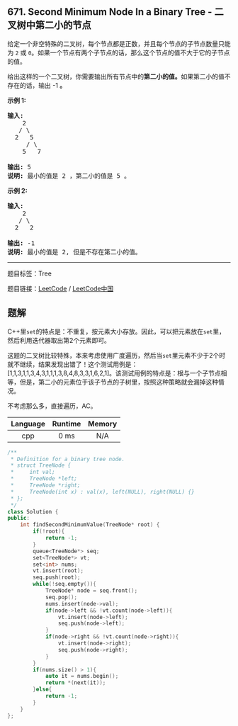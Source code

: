 ## 671. Second Minimum Node In a Binary Tree - 二叉树中第二小的节点

<!--If you want to use the English description, use `question.content` instead-->

<p>给定一个非空特殊的二叉树，每个节点都是正数，并且每个节点的子节点数量只能为&nbsp;<code>2</code>&nbsp;或&nbsp;<code>0</code>。如果一个节点有两个子节点的话，那么这个节点的值不大于它的子节点的值。&nbsp;</p>

<p>给出这样的一个二叉树，你需要输出所有节点中的<strong>第二小的值。</strong>如果第二小的值不存在的话，输出 -1 <strong>。</strong></p>

<p><strong>示例 1:</strong></p>

<pre>
<strong>输入:</strong> 
    2
   / \
  2   5
     / \
    5   7

<strong>输出:</strong> 5
<strong>说明:</strong> 最小的值是 2 ，第二小的值是 5 。
</pre>

<p><strong>示例 2:</strong></p>

<pre>
<strong>输入:</strong> 
    2
   / \
  2   2

<strong>输出:</strong> -1
<strong>说明:</strong> 最小的值是 2, 但是不存在第二小的值。
</pre>



-----

题目标签：Tree

题目链接：[LeetCode](https://leetcode.com/problems/second-minimum-node-in-a-binary-tree/description/)  /  [LeetCode中国](https://leetcode-cn.com/problems/second-minimum-node-in-a-binary-tree/description/)

## 题解

C++里`set`的特点是：不重复，按元素大小存放。因此，可以把元素放在`set`里，然后利用迭代器取出第2个元素即可。

这题的二叉树比较特殊，本来考虑使用广度遍历，然后当`set`里元素不少于2个时就不继续，结果发现出错了！这个测试用例是：[1,1,3,1,1,3,4,3,1,1,1,3,8,4,8,3,3,1,6,2,1]。该测试用例的特点是：根与一个子节点相等，但是，第二小的元素位于该子节点的子树里，按照这种策略就会漏掉这种情况。

不考虑那么多，直接遍历，AC。

| Language | Runtime | Memory |
|:---:|:---:|:---:|
| cpp  | 0  ms | N/A |

```cpp
/**
 * Definition for a binary tree node.
 * struct TreeNode {
 *     int val;
 *     TreeNode *left;
 *     TreeNode *right;
 *     TreeNode(int x) : val(x), left(NULL), right(NULL) {}
 * };
 */
class Solution {
public:
    int findSecondMinimumValue(TreeNode* root) {
        if(!root){
            return -1;
        }
        queue<TreeNode*> seq;
        set<TreeNode*> vt;
        set<int> nums;
        vt.insert(root);
        seq.push(root);
        while(!seq.empty()){
            TreeNode* node = seq.front();
            seq.pop();
            nums.insert(node->val);
            if(node->left && !vt.count(node->left)){
                vt.insert(node->left);
                seq.push(node->left);
            }
            if(node->right && !vt.count(node->right)){
                vt.insert(node->right);
                seq.push(node->right);
            }
        }
        if(nums.size() > 1){
            auto it = nums.begin();
            return *(next(it));
        }else{
            return -1;
        }
    }
};
```
